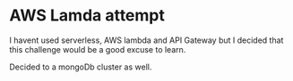# AWS Lamda attempt
I havent used serverless, AWS lambda and API Gateway but I decided that this challenge would be a good excuse to learn.

Decided to a mongoDb cluster as well.